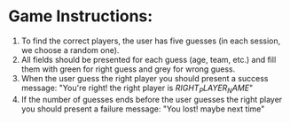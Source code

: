 # Game Instructions:

1. To find the correct players, the user has five guesses (in each session, we choose a random one).
2. All fields should be presented for each guess (age, team, etc.) and fill them with green for right guess and grey for wrong guess.
3. When the user guess the right player you should present a success message: "You're right! the right player is $RIGHT_PLAYER_NAME$"
4. If the number of guesses ends before the user guesses the right player you should present a failure message: "You lost! maybe next time"